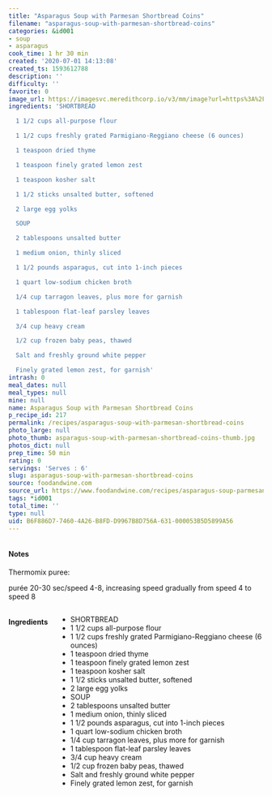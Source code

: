 ```yaml
---
title: "Asparagus Soup with Parmesan Shortbread Coins"
filename: "asparagus-soup-with-parmesan-shortbread-coins"
categories: &id001
- soup
- asparagus
cook_time: 1 hr 30 min
created: '2020-07-01 14:13:08'
created_ts: 1593612788
description: ''
difficulty: ''
favorite: 0
image_url: https://imagesvc.meredithcorp.io/v3/mm/image?url=https%3A%2F%2Fcdn-image.foodandwine.com%2Fsites%2Fdefault%2Ffiles%2Fstyles%2Fmedium_2x%2Fpublic%2F201103-xl-asparagus-soup.jpg%3Fitok%3D7PNQcGEi&w=700&c=sc&poi=face&q=85
ingredients: 'SHORTBREAD

  1 1/2 cups all-purpose flour

  1 1/2 cups freshly grated Parmigiano-Reggiano cheese (6 ounces)

  1 teaspoon dried thyme

  1 teaspoon finely grated lemon zest

  1 teaspoon kosher salt

  1 1/2 sticks unsalted butter, softened

  2 large egg yolks

  SOUP

  2 tablespoons unsalted butter

  1 medium onion, thinly sliced

  1 1/2 pounds asparagus, cut into 1-inch pieces

  1 quart low-sodium chicken broth

  1/4 cup tarragon leaves, plus more for garnish

  1 tablespoon flat-leaf parsley leaves

  3/4 cup heavy cream

  1/2 cup frozen baby peas, thawed

  Salt and freshly ground white pepper

  Finely grated lemon zest, for garnish'
intrash: 0
meal_dates: null
meal_types: null
mine: null
name: Asparagus Soup with Parmesan Shortbread Coins
p_recipe_id: 217
permalink: /recipes/asparagus-soup-with-parmesan-shortbread-coins
photo_large: null
photo_thumb: asparagus-soup-with-parmesan-shortbread-coins-thumb.jpg
photos_dict: null
prep_time: 50 min
rating: 0
servings: 'Serves : 6'
slug: asparagus-soup-with-parmesan-shortbread-coins
source: foodandwine.com
source_url: https://www.foodandwine.com/recipes/asparagus-soup-parmesan-shortbread-coins
tags: *id001
total_time: ''
type: null
uid: B6F886D7-7460-4A26-B8FD-D9967B8D756A-631-000053B5D5899A56
---
```

<div class="large-8 medium-7 columns" id="writeup">		<div id="notes"><h4>Notes</h4>
<div class="box box-notes"><p>Thermomix puree:</p>
<p>purée 20-30 sec/speed 4-8, increasing speed gradually from speed 4 to speed 8</p>
</div></div>	</div><!-- #writeup -->
</div><!-- #row-one -->
<div class="row" id="row-two">	<div class="medium-4 small-5 columns" id="ingredients"><h4>Ingredients</h4><div class="box box-ingredients content"><ul>
<li>SHORTBREAD</li>
<li>1 1/2 cups all-purpose flour</li>
<li>1 1/2 cups freshly grated Parmigiano-Reggiano cheese (6 ounces)</li>
<li>1 teaspoon dried thyme</li>
<li>1 teaspoon finely grated lemon zest</li>
<li>1 teaspoon kosher salt</li>
<li>1 1/2 sticks unsalted butter, softened</li>
<li>2 large egg yolks</li>
<li>SOUP</li>
<li>2 tablespoons unsalted butter</li>
<li>1 medium onion, thinly sliced</li>
<li>1 1/2 pounds asparagus, cut into 1-inch pieces</li>
<li>1 quart low-sodium chicken broth</li>
<li>1/4 cup tarragon leaves, plus more for garnish</li>
<li>1 tablespoon flat-leaf parsley leaves</li>
<li>3/4 cup heavy cream</li>
<li>1/2 cup frozen baby peas, thawed</li>
<li>Salt and freshly ground white pepper</li>
<li>Finely grated lemon zest, for garnish</li>
</ul>
</div>	</div>	<div class="medium-6 small-7 columns" id="directions">	</div>